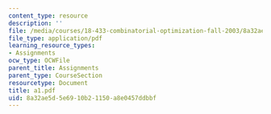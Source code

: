 ```yaml
---
content_type: resource
description: ''
file: /media/courses/18-433-combinatorial-optimization-fall-2003/8a32ae5d5e6910b21150a8e0457ddbbf_a1.pdf
file_type: application/pdf
learning_resource_types:
- Assignments
ocw_type: OCWFile
parent_title: Assignments
parent_type: CourseSection
resourcetype: Document
title: a1.pdf
uid: 8a32ae5d-5e69-10b2-1150-a8e0457ddbbf
---
```

